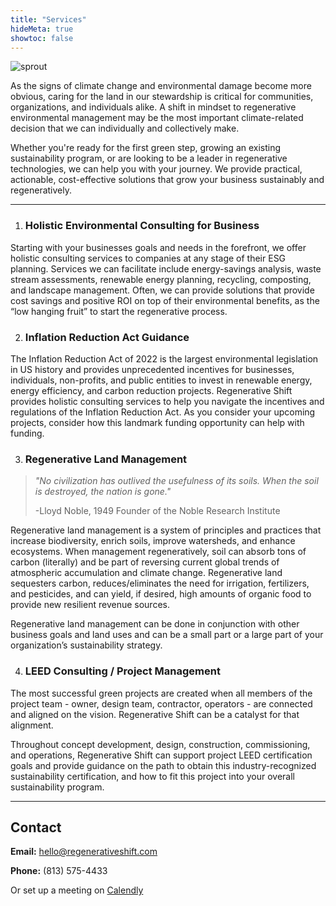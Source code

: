 ```yaml
---
title: "Services"
hideMeta: true
showtoc: false
---
```


![sprout](/img/sprout.webp)



As the signs of climate change and environmental damage become more obvious, caring for the land in our stewardship is critical for communities, organizations, and individuals alike. A shift in mindset to regenerative environmental management may be the most important climate-related decision that we can individually and collectively make.

Whether you're ready for the first green step, growing an existing sustainability program, or are looking to be a leader in regenerative technologies, we can help you with your journey. We provide practical, actionable, cost-effective solutions that grow your business sustainably and regeneratively.

---

1.	### Holistic Environmental Consulting for Business

Starting with your businesses goals and needs in the forefront, we offer holistic consulting services to companies at any stage of their ESG planning. Services we can facilitate include energy-savings analysis, waste stream assessments, renewable energy planning, recycling, composting, and landscape management. Often, we can provide solutions that provide cost savings and positive ROI on top of their environmental benefits, as the “low hanging fruit” to start the regenerative process.  


2. ### Inflation Reduction Act Guidance

The Inflation Reduction Act of 2022 is the largest environmental legislation in US history and provides unprecedented incentives for businesses, individuals, non-profits, and public entities to invest in renewable energy, energy efficiency, and carbon reduction projects. Regenerative Shift provides holistic consulting services to help you navigate the incentives and regulations of the Inflation Reduction Act. As you consider your upcoming projects, consider how this landmark funding opportunity can help with funding. 

3. ### Regenerative Land Management

>_"No civilization has outlived the usefulness of its soils. When the soil is destroyed, the nation is gone."_
>
>-Lloyd Noble, 1949
Founder of the Noble Research Institute

Regenerative land management is a system of principles and practices that increase biodiversity, enrich soils, improve watersheds, and enhance ecosystems. When management regeneratively, soil can absorb tons of carbon (literally) and be part of reversing current global trends of atmospheric accumulation and climate change. Regenerative land sequesters carbon, reduces/eliminates the need for irrigation, fertilizers, and pesticides, and can yield, if desired, high amounts of organic food to provide new resilient revenue sources.

Regenerative land management can be done in conjunction with other business goals and land uses and can be a small part or a large part of your organization’s sustainability strategy.


4. ### LEED Consulting / Project Management

The most successful green projects are created when all members of the project team - owner, design team, contractor, operators - are connected and aligned on the vision. Regenerative Shift can be a catalyst for that alignment.

Throughout concept development, design, construction, commissioning, and operations, Regenerative Shift can support project LEED certification goals and provide guidance on the path to obtain this industry-recognized sustainability certification, and how to fit this project into your overall sustainability program.



---
## Contact

**Email:** <hello@regenerativeshift.com> 

**Phone:** (813) 575-4433

Or set up a meeting on [Calendly](https://calendly.com/caleb-q/free-consultation) 

